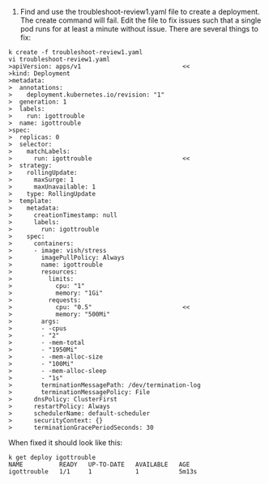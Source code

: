 1. Find and use the troubleshoot-review1.yaml file to create a deployment. The create command will fail. Edit the file to fix issues such that a single pod runs for at least a minute without issue. There are several things to fix:
```
k create -f troubleshoot-review1.yaml
vi troubleshoot-review1.yaml
>apiVersion: apps/v1                            <<
>kind: Deployment
>metadata:
>  annotations:
>    deployment.kubernetes.io/revision: "1"
>  generation: 1
>  labels:
>    run: igottrouble
>  name: igottrouble
>spec:
>  replicas: 0
>  selector:
>    matchLabels:
>      run: igottrouble                         <<
>  strategy:
>    rollingUpdate:
>      maxSurge: 1
>      maxUnavailable: 1
>    type: RollingUpdate
>  template:
>    metadata:
>      creationTimestamp: null
>      labels:
>        run: igottrouble
>    spec:
>      containers:
>      - image: vish/stress
>        imagePullPolicy: Always
>        name: igottrouble
>        resources:
>          limits:
>            cpu: "1"
>            memory: "1Gi"
>          requests:
>            cpu: "0.5"                         <<
>            memory: "500Mi"
>        args:
>        - -cpus
>        - "2"
>        - -mem-total
>        - "1950Mi"
>        - -mem-alloc-size
>        - "100Mi"
>        - -mem-alloc-sleep
>        - "1s"
>        terminationMessagePath: /dev/termination-log
>        terminationMessagePolicy: File
>      dnsPolicy: ClusterFirst
>      restartPolicy: Always
>      schedulerName: default-scheduler
>      securityContext: {}
>      terminationGracePeriodSeconds: 30
```
When fixed it should look like this:
```
k get deploy igottrouble
NAME          READY   UP-TO-DATE   AVAILABLE   AGE
igottrouble   1/1     1            1           5m13s
```
